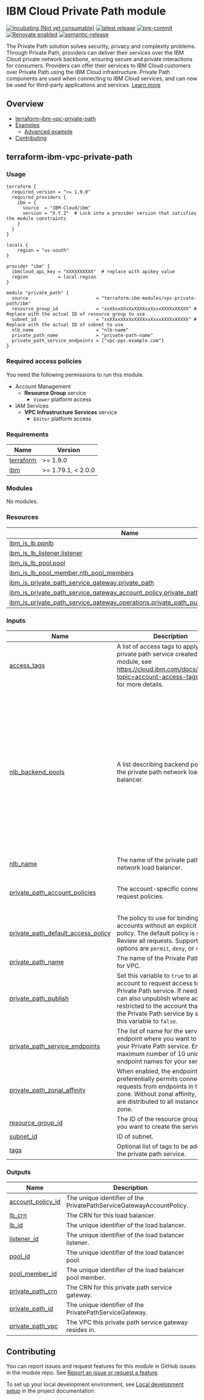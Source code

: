 # IBM Cloud Private Path module

<!--
Update status and "latest release" badges:
  1. For the status options, see https://terraform-ibm-modules.github.io/documentation/#/badge-status
  2. Update the "latest release" badge to point to the correct module's repo. Replace "terraform-ibm-module-template" in two places.
-->
[![Incubating (Not yet consumable)](https://img.shields.io/badge/status-Incubating%20(Not%20yet%20consumable)-red)](https://terraform-ibm-modules.github.io/documentation/#/badge-status)
[![latest release](https://img.shields.io/github/v/release/terraform-ibm-modules/terraform-ibm-vpc-private-path?logo=GitHub&sort=semver)](https://github.com/terraform-ibm-modules/terraform-ibm-vpc-private-path/releases/latest)
[![pre-commit](https://img.shields.io/badge/pre--commit-enabled-brightgreen?logo=pre-commit&logoColor=white)](https://github.com/pre-commit/pre-commit)
[![Renovate enabled](https://img.shields.io/badge/renovate-enabled-brightgreen.svg)](https://renovatebot.com/)
[![semantic-release](https://img.shields.io/badge/%20%20%F0%9F%93%A6%F0%9F%9A%80-semantic--release-e10079.svg)](https://github.com/semantic-release/semantic-release)

<!--
Add a description of modules in this repo.
Expand on the repo short description in the .github/settings.yml file.

For information, see "Module names and descriptions" at
https://terraform-ibm-modules.github.io/documentation/#/implementation-guidelines?id=module-names-and-descriptions
-->

The Private Path solution solves security, privacy and complexity problems. Through Private Path, providers can deliver their services over the IBM Cloud private network backbone, ensuring secure and private interactions for consumers. Providers can offer their services to IBM Cloud customers over Private Path using the IBM Cloud infrastructure. Private Path components are used when connecting to IBM Cloud services, and can now be used for third-party applications and services. [Learn more](https://cloud.ibm.com/docs/private-path?topic=private-path-overview)


<!-- The following content is automatically populated by the pre-commit hook -->
<!-- BEGIN OVERVIEW HOOK -->
## Overview
* [terraform-ibm-vpc-private-path](#terraform-ibm-vpc-private-path)
* [Examples](./examples)
    * [Advanced example](./examples/advanced)
* [Contributing](#contributing)
<!-- END OVERVIEW HOOK -->


<!--
If this repo contains any reference architectures, uncomment the heading below and link to them.
(Usually in the `/reference-architectures` directory.)
See "Reference architecture" in the public documentation at
https://terraform-ibm-modules.github.io/documentation/#/implementation-guidelines?id=reference-architecture
-->
<!-- ## Reference architectures -->


<!-- Replace this heading with the name of the root level module (the repo name) -->
## terraform-ibm-vpc-private-path

### Usage

<!--
Add an example of the use of the module in the following code block.

Use real values instead of "var.<var_name>" or other placeholder values
unless real values don't help users know what to change.
-->

```hcl
terraform {
  required_version = ">= 1.9.0"
  required_providers {
    ibm = {
      source  = "IBM-Cloud/ibm"
      version = "X.Y.Z"  # Lock into a provider version that satisfies the module constraints
    }
  }
}

locals {
    region = "us-south"
}

provider "ibm" {
  ibmcloud_api_key = "XXXXXXXXXX"  # replace with apikey value
  region           = local.region
}

module "private_path" {
  source                         = "terraform-ibm-modules/vpc-private-path/ibm"
  resource_group_id              = "xxXXxxXXxXxXXXXxxXxxxXXXXxXXXXX" # Replace with the actual ID of resource group to use
  subnet_id                      = "xxXXxxXXxXxXXXXxxXxxxXXXXxXXXXX" # Replace with the actual ID of subnet to use
  nlb_name                       = "nlb-name"
  private_path_name              = "private-path-name"
  private_path_service_endpoints = ["vpc-pps.example.com"]
}
```

### Required access policies

You need the following permissions to run this module.

- Account Management
    - **Resource Group** service
        - `Viewer` platform access
- IAM Services
    - **VPC Infrastructure Services** service
        - `Editor` platform access


<!-- The following content is automatically populated by the pre-commit hook -->
<!-- BEGINNING OF PRE-COMMIT-TERRAFORM DOCS HOOK -->
### Requirements

| Name | Version |
|------|---------|
| <a name="requirement_terraform"></a> [terraform](#requirement\_terraform) | >= 1.9.0 |
| <a name="requirement_ibm"></a> [ibm](#requirement\_ibm) | >= 1.79.1, < 2.0.0 |

### Modules

No modules.

### Resources

| Name | Type |
|------|------|
| [ibm_is_lb.ppnlb](https://registry.terraform.io/providers/IBM-Cloud/ibm/latest/docs/resources/is_lb) | resource |
| [ibm_is_lb_listener.listener](https://registry.terraform.io/providers/IBM-Cloud/ibm/latest/docs/resources/is_lb_listener) | resource |
| [ibm_is_lb_pool.pool](https://registry.terraform.io/providers/IBM-Cloud/ibm/latest/docs/resources/is_lb_pool) | resource |
| [ibm_is_lb_pool_member.nlb_pool_members](https://registry.terraform.io/providers/IBM-Cloud/ibm/latest/docs/resources/is_lb_pool_member) | resource |
| [ibm_is_private_path_service_gateway.private_path](https://registry.terraform.io/providers/IBM-Cloud/ibm/latest/docs/resources/is_private_path_service_gateway) | resource |
| [ibm_is_private_path_service_gateway_account_policy.private_path_account_policies](https://registry.terraform.io/providers/IBM-Cloud/ibm/latest/docs/resources/is_private_path_service_gateway_account_policy) | resource |
| [ibm_is_private_path_service_gateway_operations.private_path_publish](https://registry.terraform.io/providers/IBM-Cloud/ibm/latest/docs/resources/is_private_path_service_gateway_operations) | resource |

### Inputs

| Name | Description | Type | Default | Required |
|------|-------------|------|---------|:--------:|
| <a name="input_access_tags"></a> [access\_tags](#input\_access\_tags) | A list of access tags to apply to the private path service created by the module, see https://cloud.ibm.com/docs/account?topic=account-access-tags-tutorial for more details. | `list(string)` | `[]` | no |
| <a name="input_nlb_backend_pools"></a> [nlb\_backend\_pools](#input\_nlb\_backend\_pools) | A list describing backend pools for the private path network load balancer. | <pre>list(object({<br/>    pool_name                                = string<br/>    pool_algorithm                           = optional(string, "round_robin")<br/>    pool_health_delay                        = optional(number, 5)<br/>    pool_health_retries                      = optional(number, 2)<br/>    pool_health_timeout                      = optional(number, 2)<br/>    pool_health_type                         = optional(string, "tcp")<br/>    pool_health_monitor_url                  = optional(string, "/")<br/>    pool_health_monitor_port                 = optional(number, 80)<br/>    pool_member_port                         = optional(number)<br/>    pool_member_instance_ids                 = optional(list(string), [])<br/>    pool_member_reserved_ip_ids              = optional(list(string), [])<br/>    pool_member_application_load_balancer_id = optional(string)<br/>    listener_port                            = optional(number)<br/>    listener_accept_proxy_protocol           = optional(bool, false)<br/>  }))</pre> | `[]` | no |
| <a name="input_nlb_name"></a> [nlb\_name](#input\_nlb\_name) | The name of the private path network load balancer. | `string` | `"pp-nlb"` | no |
| <a name="input_private_path_account_policies"></a> [private\_path\_account\_policies](#input\_private\_path\_account\_policies) | The account-specific connection request policies. | <pre>list(object({<br/>    account       = string<br/>    access_policy = string<br/>  }))</pre> | `[]` | no |
| <a name="input_private_path_default_access_policy"></a> [private\_path\_default\_access\_policy](#input\_private\_path\_default\_access\_policy) | The policy to use for bindings from accounts without an explicit account policy. The default policy is set to Review all requests. Supported options are `permit`, `deny`, or `review`. | `string` | `"review"` | no |
| <a name="input_private_path_name"></a> [private\_path\_name](#input\_private\_path\_name) | The name of the Private Path service for VPC. | `string` | n/a | yes |
| <a name="input_private_path_publish"></a> [private\_path\_publish](#input\_private\_path\_publish) | Set this variable to `true` to allows any account to request access to to the Private Path service. If need be, you can also unpublish where access is restricted to the account that created the Private Path service by setting this variable to `false`. | `bool` | `false` | no |
| <a name="input_private_path_service_endpoints"></a> [private\_path\_service\_endpoints](#input\_private\_path\_service\_endpoints) | The list of name for the service endpoint where you want to connect your Private Path service. Enter a maximum number of 10 unique endpoint names for your service. | `list(string)` | n/a | yes |
| <a name="input_private_path_zonal_affinity"></a> [private\_path\_zonal\_affinity](#input\_private\_path\_zonal\_affinity) | When enabled, the endpoint service preferentially permits connection requests from endpoints in the same zone. Without zonal affinity, requests are distributed to all instances in any zone. | `bool` | `false` | no |
| <a name="input_resource_group_id"></a> [resource\_group\_id](#input\_resource\_group\_id) | The ID of the resource group where you want to create the service. | `string` | n/a | yes |
| <a name="input_subnet_id"></a> [subnet\_id](#input\_subnet\_id) | ID of subnet. | `string` | n/a | yes |
| <a name="input_tags"></a> [tags](#input\_tags) | Optional list of tags to be added to the private path service. | `list(string)` | `[]` | no |

### Outputs

| Name | Description |
|------|-------------|
| <a name="output_account_policy_id"></a> [account\_policy\_id](#output\_account\_policy\_id) | The unique identifier of the PrivatePathServiceGatewayAccountPolicy. |
| <a name="output_lb_crn"></a> [lb\_crn](#output\_lb\_crn) | The CRN for this load balancer. |
| <a name="output_lb_id"></a> [lb\_id](#output\_lb\_id) | The unique identifier of the load balancer. |
| <a name="output_listener_id"></a> [listener\_id](#output\_listener\_id) | The unique identifier of the load balancer listener. |
| <a name="output_pool_id"></a> [pool\_id](#output\_pool\_id) | The unique identifier of the load balancer pool. |
| <a name="output_pool_member_id"></a> [pool\_member\_id](#output\_pool\_member\_id) | The unique identifier of the load balancer pool member. |
| <a name="output_private_path_crn"></a> [private\_path\_crn](#output\_private\_path\_crn) | The CRN for this private path service gateway. |
| <a name="output_private_path_id"></a> [private\_path\_id](#output\_private\_path\_id) | The unique identifier of the PrivatePathServiceGateway. |
| <a name="output_private_path_vpc"></a> [private\_path\_vpc](#output\_private\_path\_vpc) | The VPC this private path service gateway resides in. |
<!-- END OF PRE-COMMIT-TERRAFORM DOCS HOOK -->

<!-- Leave this section as is so that your module has a link to local development environment set-up steps for contributors to follow -->
## Contributing

You can report issues and request features for this module in GitHub issues in the module repo. See [Report an issue or request a feature](https://github.com/terraform-ibm-modules/.github/blob/main/.github/SUPPORT.md).

To set up your local development environment, see [Local development setup](https://terraform-ibm-modules.github.io/documentation/#/local-dev-setup) in the project documentation.
